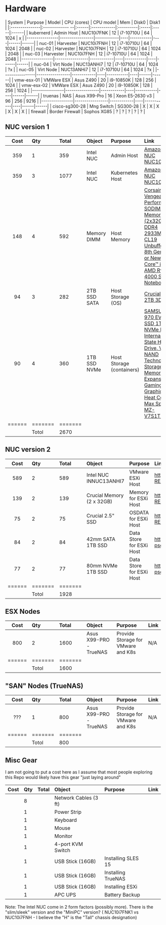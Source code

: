 # Hardware

| System         | Purpose         | Model | CPU (cores) | CPU model | Mem | Disk0 | Disk1 |
|:---------------|:------------- --|:------|:------------|:----------|:-----|:-----|:------|
| kubernerd      | Admin Host      | NUC10i7FNK | 12 | i7-10710U | 64 | 1024 | x |
|----------------|-----------------|------------|----|-----------|----|------|------|
| nuc-01         | Harvester       | NUC10i7FNH | 12 | i7-10710U | 64 | 1024 | 2048 |
| nuc-02         | Harvester       | NUC10i7FNH | 12 | i7-10710U | 64 | 1024 | 2048 |
| nuc-03         | Harvester       | NUC10i7FNH | 12 | i7-10710U | 64 | 1024 | 2048 |
|----------------|-----------------|------------|----|-----------|----|------|------|
| nuc-04         | Virt Node       | NUC13ANHi7 | 12 | i7-10710U | 64 | 1024 | ?x |
| nuc-05         | Virt Node       | NUC13ANHi7 | 12 | i7-10710U | 64 | 1024 | ?x |
|----------------|-----------------|------------|----|-----------|----|------|------|
| vmw-esx-01     | VMWare ESX      | Asus Z490  | 20 | i9-10850K | 128 | 256 | 1024 | 
| vmw-esx-02     | VMWare ESX      | Asus Z490  | 20 | i9-10850K | 128 | 256 | 1024 | 
|----------------|-----------------|------------|----|-----------|----|------|------|
| truenas        | NAS             | Asus X99-Pro | 16 | Xeon E5-2630 v3 | 96 | 256 | 9216 | 
|----------------|-----------------|------------|----|-----------|----|------|------|
| cisco-sg300-28 | Mng Switch      | SG300-28 | X | X | X | X | X | X | 
| firewall       | Border Firewall | Sophos XG85 | ? | ? | ? | ? | ? |



## NUC version 1
| Cost | Qty | Total | Object       | Purpose                   | Link |
|:----:|:----|:------|:-------------|:--------------------------|:-----|
| 359  | 1   | 359   | Intel NUC    | Admin Host                | [Amazon - Intel NUC NUC10i7FNK1](https://www.amazon.com/gp/product/B083GGZ6TG/ref=ppx_yo_dt_b_asin_title_o00_s00?ie=UTF8&th=1) |
| 359  | 3   | 1077  | Intel NUC    | Kubernetes Host           | [Amazon - Intel NUC NUC10i7FNH](https://www.amazon.com/NUC10i7FNH-i7-10710U-Processor-Thunderbolt-Ethernet/dp/B0CNBGDXRM)  |
| 148  | 4   | 592   | Memory DIMM  | Host Memory               | [Corsair Vengeance Performance SODIMM Memory 64GB (2x32GB) DDR4 2933MHz CL19 Unbuffered for 8th Generation or Newer Intel Core™ i7, and AMD Ryzen 4000 Series Notebooks](https://www.amazon.com/gp/product/B08GSRD34Y/ref=ppx_od_dt_b_asin_title_s00?ie=UTF8&psc=1) | 
| 94   | 3   | 282    | 2TB SSD SATA | Host Storage (OS)         | [Crucial BX500 2TB 3D NAND](https://www.amazon.com/Crucial-BX500-NAND-2-5-Inch-Internal/dp/B07YD5F561) |
| 90   | 4   | 360   | 1TB SSD NVMe | Host Storage (containers) | [SAMSUNG 970 EVO Plus SSD 1TB NVMe M.2 Internal Solid State Hard Drive, V-NAND Technology, Storage and Memory Expansion for Gaming, Graphics w/ Heat Control, Max Speed, MZ-V7S1T0B/AM](https://www.amazon.com/gp/product/B07MFZY2F2/ref=ppx_od_dt_b_asin_title_s00?ie=UTF8&th=1) |
|======|=======|=======| | | 
|      | Totol | 2670   | | | 

## NUC version 2
| Cost | Qty | Total | Object       | Purpose                   | Link |
|:----:|:----|:------|:-------------|:--------------------------|:-----|
| 589 | 2 | 589 | Intel NUC INNUC13ANHI7 | VMware ESXi Host | https://www.bhphotovideo.com/c/product/1780655-REG/intel_rnuc13anhi7000u_nuc_13_pro_kit.html |
| 139 | 2 | 139 | Crucial Memory (2 x 32GB) | Memory for ESXi Host | https://www.bhphotovideo.com/c/product/1600343-REG/crucial_ct2k32g4sfd832a_2_32gb_ddr4_3200_sodimm_1_2v.html | 
| 75 | 2 | 75 | Crucial 2.5" SSD | OSDATA for ESXi Host | https://www.bhphotovideo.com/c/product/1512570-REG/crucial_ct1000bx500ssd1_1tb_bx500_sata_iii.html |
| 84 | 2 | 84 | 42mm SATA 1TB SSD | Data Store for ESXi Host | https://www.amazon.com/dp/B0BRSMW121?psc=1&smid=A3BTFWKGLBT0VA&ref_=chk_typ_imgToDp |
| 77 | 2 | 77 | 80mm NVMe 1TB SSD | Data Store for ESXi Host | https://www.amazon.com/dp/B09QV692XY?psc=1&smid=A3RXWDYTBSNEDO&ref_=chk_typ_imgToDp |
|======|=======|=======| | | 
|      | Totol | 1928 | | | 

## ESX Nodes 
| Cost | Qty   | Total | Object       | Purpose                   | Link |
|:----:|:------|:------|:-------------|:--------------------------|:-----|
| 800  | 2     | 1600  | Asus X99-PRO  - TrueNAS | Provide Storage for VMware and K8s | N/A |
|======|=======|=======| | | 
|      | Totol | 1600  | | | 

## "SAN" Nodes (TrueNAS)
| Cost | Qty   | Total | Object       | Purpose                   | Link |
|:----:|:------|:------|:-------------|:--------------------------|:-----|
| ???  | 1     | 800 | Asus X99-PRO  - TrueNAS | Provide Storage for VMware and K8s | N/A |
|======|=======|=======| | | 
|      | Totol | 800 | | | 

## Misc Gear
I am not going to put a cost here as I assume that most people exploring this Repo would likely have this gear "just laying around"

| Cost | Qty | Total | Object      | Purpose | Link |
|:----:|:----|:------|:-------|:--------|:-----|
|      | 8   |   | Network Cables (3 ft) | |
|      | 1   |   | Power Strip | |
|      | 1   |   | Keyboard | |
|      | 1   |   | Mouse | |
|      | 1   |   | Monitor | |
|      | 1   |   | 4-port KVM Switch | |
|      | 1   |   | USB Stick (16GB) | Installing SLES 15 | |
|      | 1   |   | USB Stick (16GB) | Installing TrueNAS | |
|      | 1   |   | USB Stick (16GB) | Installing ESXi | |
|      | 1   |   | APC UPS | Battery Backup | | 

Note:  The Intel NUC come in 2 form factors (possibly more).  There is the "slim/sleek" version and the "MiniPC" version? ( NUC10i7FNK1 vs NUC10i7FNH - I believe the "H" is the "Tall" chassis designation)


